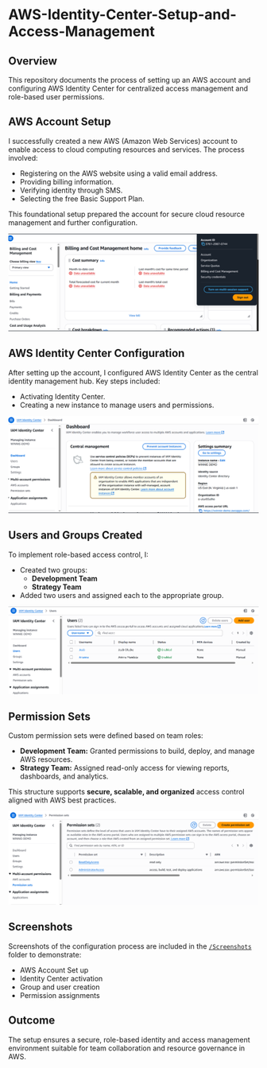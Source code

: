 # AWS-Identity-Center-Setup-and-Access-Management

## Overview
This repository documents the process of setting up an AWS account and configuring AWS Identity Center for centralized access management and role-based user permissions.

## AWS Account Setup
I successfully created a new AWS (Amazon Web Services) account to enable access to cloud computing resources and services. The process involved:
- Registering on the AWS website using a valid email address.
- Providing billing information.
- Verifying identity through SMS.
- Selecting the free Basic Support Plan.

This foundational setup prepared the account for secure cloud resource management and further configuration.

![AWS Account Set Up](./Screenshots/AWS%20Account%20Set%20up.png)

## AWS Identity Center Configuration
After setting up the account, I configured AWS Identity Center as the central identity management hub. Key steps included:
- Activating Identity Center.
- Creating a new instance to manage users and permissions.

![Identity Center Instance](./Screenshots/Identity%20Center%20Instance.png)

## Users and Groups Created
To implement role-based access control, I:
- Created two groups:
  - **Development Team**
  - **Strategy Team**
- Added two users and assigned each to the appropriate group.

![Users Created](./Screenshots/Users%20Created.png)

## Permission Sets
Custom permission sets were defined based on team roles:
- **Development Team:** Granted permissions to build, deploy, and manage AWS resources.
- **Strategy Team:** Assigned read-only access for viewing reports, dashboards, and analytics.

This structure supports **secure, scalable, and organized** access control aligned with AWS best practices.

![Permissions Set](./Screenshots/Permissions%20Set.png)

## Screenshots
Screenshots of the configuration process are included in the [`/Screenshots`](./Screenshots/) folder to demonstrate:
- AWS Account Set up
- Identity Center activation
- Group and user creation
- Permission assignments

## Outcome
The setup ensures a secure, role-based identity and access management environment suitable for team collaboration and resource governance in AWS.
